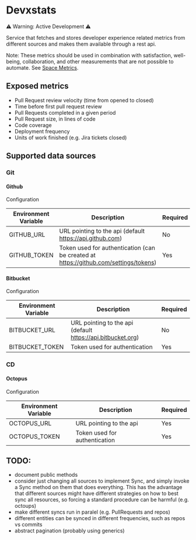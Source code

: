 # Devxstats
⚠️ Warning: Active Development ⚠️
 
Service that fetches and stores developer experience related metrics from different sources and makes them available through a rest api.

Note: These metrics should be used in combination with satisfaction, well-being, collaboration, and other measurements that are not possible to automate. See [Space Metrics](https://queue.acm.org/detail.cfm?id=3454124).

## Exposed metrics
- Pull Request review velocity (time from opened to closed)
- Time before first pull request review
- Pull Requests completed in a given period
- Pull Request size, in lines of code
- Code coverage
- Deployment frequency
- Units of work finished (e.g. Jira tickets closed)

## Supported data sources

### Git

#### Github
Configuration

| Environment Variable | Description                                                                          | Required |
| -------------------- | ------------------------------------------------------------------------------------ | -------- |
| GITHUB_URL           | URL pointing to the api (default https://api.github.com)                             | No       |
| GITHUB_TOKEN         | Token used for authentication (can be created at https://github.com/settings/tokens) | Yes      |

#### Bitbucket
Configuration

| Environment Variable | Description                                                 | Required |
| -------------------- | ----------------------------------------------------------- | -------- |
| BITBUCKET_URL        | URL pointing to the api (default https://api.bitbucket.org) | No       |
| BITBUCKET_TOKEN      | Token used for authentication                               | Yes      |

### CD

#### Octopus
Configuration

| Environment Variable | Description                   | Required |
| -------------------- | ----------------------------- | -------- |
| OCTOPUS_URL          | URL pointing to the api       | Yes      |
| OCTOPUS_TOKEN        | Token used for authentication | Yes      |

## TODO:
- document public methods
- consider just changing all sources to implement Sync, and simply invoke a Sync method on them that does everything. This has the advantage that different sources might have different strategies on how to best sync all resources, so forcing a standard procedure can be harmful (e.g. octoups)
- make different syncs run in paralel (e.g. PullRequests and repos)
- different entities can be synced in different frequencies, such as repos vs commits
- abstract pagination (probably using generics)